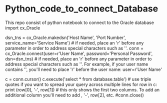 # Python_code_to_connect_Database
This repo consist of python notebook to connect to the Oracle database
import cx_Oracle

dsn_tns = cx_Oracle.makedsn('Host Name', 'Port Number', service_name='Service Name') # if needed, place an 'r' before any parameter in order to address special characters such as '\'.
conn = cx_Oracle.connect(user=r'User Name', password='Personal Password', dsn=dsn_tns) # if needed, place an 'r' before any parameter in order to address special characters such as '\'. For example, if your user name contains '\', you'll need to place 'r' before the user name: user=r'User Name'

c = conn.cursor()
c.execute('select * from database.table') # use triple quotes if you want to spread your query across multiple lines
for row in c:
    print (row[0], '-', row[1]) # this only shows the first two columns. To add an additional column you'll need to add , '-', row[2], etc.
#conn.close()

